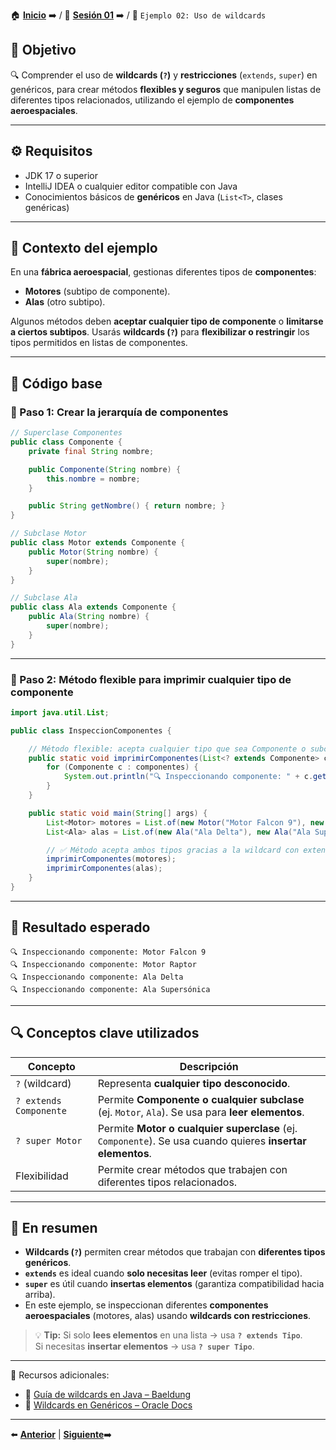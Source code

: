 🏠 [**Inicio**](../../Readme.md) ➡️ / 📖 [**Sesión 01**](../Readme.md) ➡️ / 📝 `Ejemplo 02: Uso de wildcards`

## 🎯 Objetivo

🔍 Comprender el uso de **wildcards (`?`)** y **restricciones** (`extends`, `super`) en genéricos, para crear métodos **flexibles y seguros** que manipulen listas de diferentes tipos relacionados, utilizando el ejemplo de **componentes aeroespaciales**.

---

## ⚙️ Requisitos

- JDK 17 o superior  
- IntelliJ IDEA o cualquier editor compatible con Java  
- Conocimientos básicos de **genéricos** en Java (`List<T>`, clases genéricas)

---

## 🧠 Contexto del ejemplo

En una **fábrica aeroespacial**, gestionas diferentes tipos de **componentes**:

- **Motores** (subtipo de componente).  
- **Alas** (otro subtipo).  

Algunos métodos deben **aceptar cualquier tipo de componente** o **limitarse a ciertos subtipos**. Usarás **wildcards (`?`)** para **flexibilizar o restringir** los tipos permitidos en listas de componentes.

---

## 📄 Código base

### 🧱 Paso 1: Crear la jerarquía de componentes

```java
// Superclase Componentes
public class Componente {
    private final String nombre;

    public Componente(String nombre) {
        this.nombre = nombre;
    }

    public String getNombre() { return nombre; }
}
```

```java
// Subclase Motor
public class Motor extends Componente {
    public Motor(String nombre) {
        super(nombre);
    }
}
```

```java
// Subclase Ala
public class Ala extends Componente {
    public Ala(String nombre) {
        super(nombre);
    }
}
```

---

### 🧱 Paso 2: Método flexible para imprimir cualquier tipo de componente

```java
import java.util.List;

public class InspeccionComponentes {

    // Método flexible: acepta cualquier tipo que sea Componente o subclase de Componente
    public static void imprimirComponentes(List<? extends Componente> componentes) {
        for (Componente c : componentes) {
            System.out.println("🔍 Inspeccionando componente: " + c.getNombre());
        }
    }

    public static void main(String[] args) {
        List<Motor> motores = List.of(new Motor("Motor Falcon 9"), new Motor("Motor Raptor"));
        List<Ala> alas = List.of(new Ala("Ala Delta"), new Ala("Ala Supersónica"));

        // ✅ Método acepta ambos tipos gracias a la wildcard con extends
        imprimirComponentes(motores);
        imprimirComponentes(alas);
    }
}
```

---

## 🧪 Resultado esperado

```
🔍 Inspeccionando componente: Motor Falcon 9
🔍 Inspeccionando componente: Motor Raptor
🔍 Inspeccionando componente: Ala Delta
🔍 Inspeccionando componente: Ala Supersónica
```

---

## 🔍 Conceptos clave utilizados

| Concepto               | Descripción |
|------------------------|-------------|
| `?` (wildcard)         | Representa **cualquier tipo desconocido**. |
| `? extends Componente` | Permite **Componente o cualquier subclase** (ej. `Motor`, `Ala`). Se usa para **leer elementos**. |
| `? super Motor`        | Permite **Motor o cualquier superclase** (ej. `Componente`). Se usa cuando quieres **insertar elementos**. |
| Flexibilidad           | Permite crear métodos que trabajen con diferentes tipos relacionados. |

---

## 📝 En resumen

- **Wildcards (`?`)** permiten crear métodos que trabajan con **diferentes tipos genéricos**.
- **`extends`** es ideal cuando **solo necesitas leer** (evitas romper el tipo).  
- **`super`** es útil cuando **insertas elementos** (garantiza compatibilidad hacia arriba).
- En este ejemplo, se inspeccionan diferentes **componentes aeroespaciales** (motores, alas) usando **wildcards con restricciones**.

> 💡 **Tip:** Si solo **lees elementos** en una lista → usa **`? extends Tipo`**.  
> Si necesitas **insertar elementos** → usa **`? super Tipo`**.

---

📘 Recursos adicionales:

- 🔗 [Guía de wildcards en Java – Baeldung](https://www.baeldung.com/java-generics-type-parameter-vs-wildcard)  
- 🔗 [Wildcards en Genéricos – Oracle Docs](https://docs.oracle.com/javase/tutorial/java/generics/wildcards.html)  

---

⬅️ [**Anterior**](../Reto-01/Readme.md) | [**Siguiente**](../Reto-02/Readme.md)➡️  